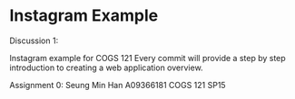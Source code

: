 Instagram Example
===========

Discussion 1:

Instagram example for COGS 121
Every commit will provide a step by step introduction to creating a web application overview.

Assignment 0:
Seung Min Han
A09366181
COGS 121 SP15